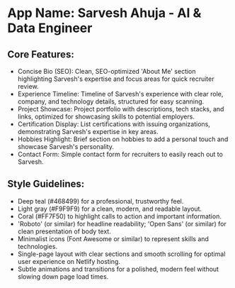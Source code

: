 # **App Name**: Sarvesh Ahuja - AI & Data Engineer

## Core Features:

- Concise Bio (SEO): Clean, SEO-optimized 'About Me' section highlighting Sarvesh's expertise and focus areas for quick recruiter review.
- Experience Timeline: Timeline of Sarvesh's experience with clear role, company, and technology details, structured for easy scanning.
- Project Showcase: Project portfolio with descriptions, tech stacks, and links, optimized for showcasing skills to potential employers.
- Certification Display: List certifications with issuing organizations, demonstrating Sarvesh's expertise in key areas.
- Hobbies Highlight: Brief section on hobbies to add a personal touch and showcase Sarvesh's personality.
- Contact Form: Simple contact form for recruiters to easily reach out to Sarvesh.

## Style Guidelines:

- Deep teal (#468499) for a professional, trustworthy feel.
- Light gray (#F9F9F9) for a clean, modern, and readable layout.
- Coral (#FF7F50) to highlight calls to action and important information.
- 'Roboto' (or similar) for headline readability; 'Open Sans' (or similar) for clean presentation of body text.
- Minimalist icons (Font Awesome or similar) to represent skills and technologies.
- Single-page layout with clear sections and smooth scrolling for optimal user experience on Netlify hosting.
- Subtle animations and transitions for a polished, modern feel without slowing down page load times.
